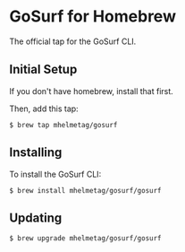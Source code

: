 # GoSurf for Homebrew

The official tap for the GoSurf CLI.

## Initial Setup

If you don't have homebrew, install that first.

Then, add this tap:
```
$ brew tap mhelmetag/gosurf
```

## Installing

To install the GoSurf CLI:
```
$ brew install mhelmetag/gosurf/gosurf
```

## Updating
```
$ brew upgrade mhelmetag/gosurf/gosurf
```
